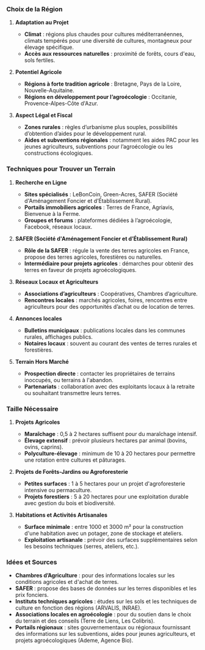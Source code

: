 ### Choix de la Région

1. **Adaptation au Projet**
   - **Climat** : régions plus chaudes pour cultures méditerranéennes, climats tempérés pour une diversité de cultures, montagneux pour élevage spécifique.
   - **Accès aux ressources naturelles** : proximité de forêts, cours d'eau, sols fertiles.

2. **Potentiel Agricole**
   - **Régions à forte tradition agricole** : Bretagne, Pays de la Loire, Nouvelle-Aquitaine.
   - **Régions en développement pour l’agroécologie** : Occitanie, Provence-Alpes-Côte d'Azur.

3. **Aspect Légal et Fiscal**
   - **Zones rurales** : règles d’urbanisme plus souples, possibilités d’obtention d’aides pour le développement rural.
   - **Aides et subventions régionales** : notamment les aides PAC pour les jeunes agriculteurs, subventions pour l’agroécologie ou les constructions écologiques.

### Techniques pour Trouver un Terrain

1. **Recherche en Ligne**
   - **Sites spécialisés** : LeBonCoin, Green-Acres, SAFER (Société d'Aménagement Foncier et d’Établissement Rural).
   - **Portails immobiliers agricoles** : Terres de France, Agriavis, Bienvenue à la Ferme.
   - **Groupes et forums** : plateformes dédiées à l’agroécologie, Facebook, réseaux locaux.

2. **SAFER (Société d'Aménagement Foncier et d’Établissement Rural)**
   - **Rôle de la SAFER** : régule la vente des terres agricoles en France, propose des terres agricoles, forestières ou naturelles.
   - **Intermédiaire pour projets agricoles** : démarches pour obtenir des terres en faveur de projets agroécologiques.

3. **Réseaux Locaux et Agriculteurs**
   - **Associations d’agriculteurs** : Coopératives, Chambres d’agriculture.
   - **Rencontres locales** : marchés agricoles, foires, rencontres entre agriculteurs pour des opportunités d’achat ou de location de terres.

4. **Annonces locales**
   - **Bulletins municipaux** : publications locales dans les communes rurales, affichages publics.
   - **Notaires locaux** : souvent au courant des ventes de terres rurales et forestières.

5. **Terrain Hors Marché**
   - **Prospection directe** : contacter les propriétaires de terrains inoccupés, ou terrains à l'abandon.
   - **Partenariats** : collaboration avec des exploitants locaux à la retraite ou souhaitant transmettre leurs terres.

### Taille Nécessaire

1. **Projets Agricoles**
   - **Maraîchage** : 0,5 à 2 hectares suffisent pour du maraîchage intensif.
   - **Élevage extensif** : prévoir plusieurs hectares par animal (bovins, ovins, caprins).
   - **Polyculture-élevage** : minimum de 10 à 20 hectares pour permettre une rotation entre cultures et pâturages.

2. **Projets de Forêts-Jardins ou Agroforesterie**
   - **Petites surfaces** : 1 à 5 hectares pour un projet d'agroforesterie intensive ou permaculture.
   - **Projets forestiers** : 5 à 20 hectares pour une exploitation durable avec gestion du bois et biodiversité.

3. **Habitations et Activités Artisanales**
   - **Surface minimale** : entre 1000 et 3000 m² pour la construction d'une habitation avec un potager, zone de stockage et ateliers.
   - **Exploitation artisanale** : prévoir des surfaces supplémentaires selon les besoins techniques (serres, ateliers, etc.).

### Idées et Sources

- **Chambres d’Agriculture** : pour des informations locales sur les conditions agricoles et d'achat de terres.
- **SAFER** : propose des bases de données sur les terres disponibles et les prix fonciers.
- **Instituts techniques agricoles** : études sur les sols et les techniques de culture en fonction des régions (ARVALIS, INRAE).
- **Associations locales en agroécologie** : pour du soutien dans le choix du terrain et des conseils (Terre de Liens, Les Colibris).
- **Portails régionaux** : sites gouvernementaux ou régionaux fournissant des informations sur les subventions, aides pour jeunes agriculteurs, et projets agroécologiques (Ademe, Agence Bio).

